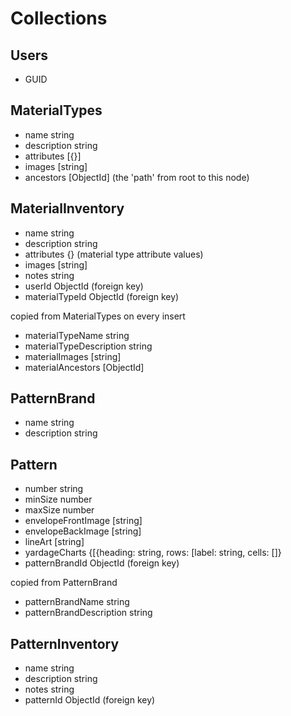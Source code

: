 # Collections

## Users

- GUID

## MaterialTypes

- name string
- description string
- attributes [{}]
- images [string]
- ancestors [ObjectId] (the 'path' from root to this node)

## MaterialInventory

- name string
- description string
- attributes {} (material type attribute values)
- images [string]
- notes string
- userId ObjectId (foreign key)
- materialTypeId ObjectId (foreign key)

copied from MaterialTypes on every insert
- materialTypeName string
- materialTypeDescription string
- materialImages [string]
- materialAncestors [ObjectId]

## PatternBrand

- name string
- description string

## Pattern

- number string
- minSize number
- maxSize number
- envelopeFrontImage [string]
- envelopeBackImage [string]
- lineArt [string]
- yardageCharts {[{heading: string, rows: [label: string, cells: []}
- patternBrandId ObjectId (foreign key)

copied from PatternBrand
- patternBrandName string
- patternBrandDescription string

## PatternInventory

- name string
- description string
- notes string
- patternId ObjectId (foreign key)

